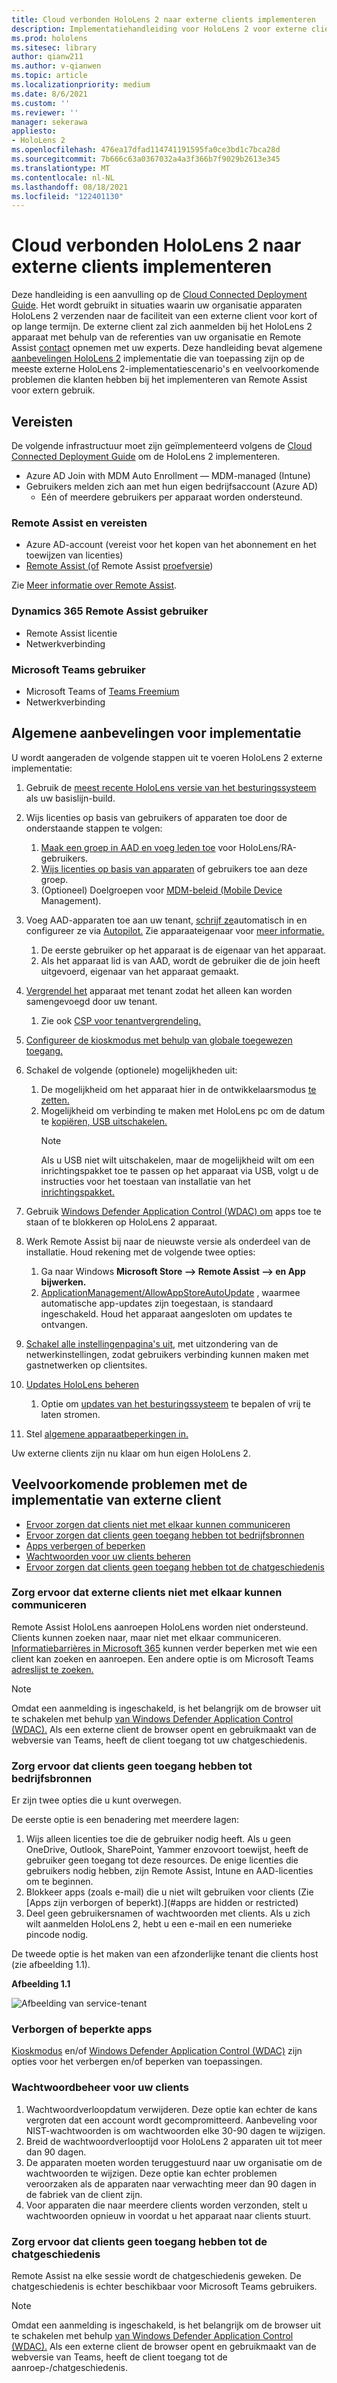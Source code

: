 ```yaml
---
title: Cloud verbonden HoloLens 2 naar externe clients implementeren
description: Implementatiehandleiding voor HoloLens 2 voor externe clients (met Hulp op afstand als voorbeeld)
ms.prod: hololens
ms.sitesec: library
author: qianw211
ms.author: v-qianwen
ms.topic: article
ms.localizationpriority: medium
ms.date: 8/6/2021
ms.custom: ''
ms.reviewer: ''
manager: sekerawa
appliesto:
- HoloLens 2
ms.openlocfilehash: 476ea17dfad114741191595fa0ce3bd1c7bca28d
ms.sourcegitcommit: 7b666c63a0367032a4a3f366b7f9029b2613e345
ms.translationtype: MT
ms.contentlocale: nl-NL
ms.lasthandoff: 08/18/2021
ms.locfileid: "122401130"
---
```

# <a name="deploy-cloud-connected-hololens-2-to-external-clients"></a>Cloud verbonden HoloLens 2 naar externe clients implementeren

Deze handleiding is een aanvulling op de [Cloud Connected Deployment Guide](hololens2-cloud-connected-overview.md). Het wordt gebruikt in situaties waarin uw organisatie apparaten HoloLens 2 verzenden naar de faciliteit van een externe client voor kort of op lange termijn. De externe client zal zich aanmelden bij het HoloLens 2 apparaat met behulp van de referenties van uw organisatie en Remote Assist [contact](/dynamics365/mixed-reality/remote-assist/ra-overview) opnemen met uw experts. Deze handleiding bevat algemene [aanbevelingen HoloLens 2](#general-deployment-recommendations) implementatie die van toepassing zijn op de [](#common-external-client-deployment-concerns) meeste externe HoloLens 2-implementatiescenario's en veelvoorkomende problemen die klanten hebben bij het implementeren van Remote Assist voor extern gebruik. 

## <a name="prerequisites"></a>Vereisten

De volgende infrastructuur moet zijn geïmplementeerd volgens de [Cloud Connected Deployment Guide](hololens2-cloud-connected-overview.md) om de HoloLens 2 implementeren.

- Azure AD Join with MDM Auto Enrollment — MDM-managed (Intune)
- Gebruikers melden zich aan met hun eigen bedrijfsaccount (Azure AD)
    - Eén of meerdere gebruikers per apparaat worden ondersteund.

### <a name="remote-assist-licensing-and-requirements"></a>Remote Assist en vereisten

- Azure AD-account (vereist voor het kopen van het abonnement en het toewijzen van licenties)
- [Remote Assist (of](/dynamics365/mixed-reality/remote-assist/buy-and-deploy-remote-assist) Remote Assist [proefversie](/dynamics365/mixed-reality/remote-assist/try-remote-assist))

Zie [Meer informatie over Remote Assist](/hololens/hololens2-cloud-connected-overview#learn-about-remote-assist).

### <a name="dynamics-365-remote-assist-user"></a>Dynamics 365 Remote Assist gebruiker

- Remote Assist licentie
- Netwerkverbinding

### <a name="microsoft-teams-user"></a>Microsoft Teams gebruiker

- Microsoft Teams of [Teams Freemium](https://products.office.com/microsoft-teams/free)
- Netwerkverbinding

## <a name="general-deployment-recommendations"></a>Algemene aanbevelingen voor implementatie

U wordt aangeraden de volgende stappen uit te voeren HoloLens 2 externe implementatie:

1. Gebruik de [meest recente HoloLens versie van het besturingssysteem](https://aka.ms/hololens2download) als uw basislijn-build.
1. Wijs licenties op basis van gebruikers of apparaten toe door de onderstaande stappen te volgen:
    1. [Maak een groep in AAD en voeg leden toe](/azure/active-directory/fundamentals/active-directory-groups-create-azure-portal#create-a-basic-group-and-add-members) voor HoloLens/RA-gebruikers.
    1. [Wijs licenties op basis van apparaten](/azure/active-directory/enterprise-users/licensing-groups-assign#:~:text=In%20this%20article%201%20Assign%20the%20required%20licenses,3%20Check%20for%20license%20problems%20and%20resolve%20them) of gebruikers toe aan deze groep.
    1. (Optioneel) Doelgroepen voor [MDM-beleid (Mobile Device](hololens-enroll-mdm.md) Management).

1. Voeg AAD-apparaten toe aan uw tenant, [schrijf ze](/hololens/hololens-enroll-mdm#auto-enrollment-in-mdm)automatisch in en configureer ze via [Autopilot.](/hololens/hololens2-autopilot) Zie apparaateigenaar voor [meer informatie.](/hololens/security-adminless-os#device-owner)
    1. De eerste gebruiker op het apparaat is de eigenaar van het apparaat.
    1. Als het apparaat lid is van AAD, wordt de gebruiker die de join heeft uitgevoerd, eigenaar van het apparaat gemaakt.
    
1. [Vergrendel het](/hololens/hololens-release-notes#tenantlockdown-csp-and-autopilot) apparaat met tenant zodat het alleen kan worden samengevoegd door uw tenant.
    1. Zie ook [CSP voor tenantvergrendeling.](/windows/client-management/mdm/tenantlockdown-csp)

1. [Configureer de kioskmodus met behulp van globale toegewezen toegang.](/hololens/hololens-global-assigned-access-kiosk)

1. Schakel de volgende (optionele) mogelijkheden uit:
    1. De mogelijkheid om het apparaat hier in de ontwikkelaarsmodus [te zetten.](/windows/client-management/mdm/policy-csp-applicationmanagement#applicationmanagement-allowdeveloperunlock)
    1. Mogelijkheid om verbinding te maken met HoloLens pc om de datum te [kopiëren, USB uitschakelen.](/windows/client-management/mdm/policy-csp-connectivity#connectivity-allowusbconnection)
       > [!NOTE]
        > Als u USB niet wilt uitschakelen, maar de mogelijkheid wilt om een inrichtingspakket toe te passen op het apparaat via USB, volgt u de instructies voor het toestaan van installatie van het [inrichtingspakket.](/windows/client-management/mdm/policy-csp-security#security-allowaddprovisioningpackage)

1. Gebruik [Windows Defender Application Control (WDAC) om](/hololens/windows-defender-application-control-wdac) apps toe te staan of te blokkeren op HoloLens 2 apparaat.
1. Werk Remote Assist bij naar de nieuwste versie als onderdeel van de installatie. Houd rekening met de volgende twee opties:
    1. Ga naar Windows **Microsoft Store --> Remote Assist --> en App bijwerken.**
    1. [ApplicationManagement/AllowAppStoreAutoUpdate](/windows/client-management/mdm/policy-csp-applicationmanagement#applicationmanagement-allowappstoreautoupdate) , waarmee automatische app-updates zijn toegestaan, is standaard ingeschakeld. Houd het apparaat aangesloten om updates te ontvangen.
1. [Schakel alle instellingenpagina's uit,](/hololens/settings-uri-list) met uitzondering van de netwerkinstellingen, zodat gebruikers verbinding kunnen maken met gastnetwerken op clientsites.
1. [Updates HoloLens beheren](/hololens/hololens-updates)
    1. Optie om [updates van het besturingssysteem](/mem/intune/protect/windows-update-for-business-configure#create-and-assign-update-rings) te bepalen of vrij te laten stromen.
1. Stel [algemene apparaatbeperkingen in.](/hololens/hololens-common-device-restrictions)

Uw externe clients zijn nu klaar om hun eigen HoloLens 2.

## <a name="common-external-client-deployment-concerns"></a>Veelvoorkomende problemen met de implementatie van externe client

- [Ervoor zorgen dat clients niet met elkaar kunnen communiceren](#ensure-that-external-clients-cant-communicate-with-one-another)
- [Ervoor zorgen dat clients geen toegang hebben tot bedrijfsbronnen](#ensure-that-clients-wont-have-access-to-company-resources)
- [Apps verbergen of beperken](#hidden-or-restricted-apps)
- [Wachtwoorden voor uw clients beheren](#password-management-for-your-clients) 
- [Ervoor zorgen dat clients geen toegang hebben tot de chatgeschiedenis](#ensure-that-clients-wont-have-access-to-chat-history)

### <a name="ensure-that-external-clients-cant-communicate-with-one-another"></a>Zorg ervoor dat externe clients niet met elkaar kunnen communiceren

Remote Assist HoloLens aanroepen HoloLens worden niet ondersteund. Clients kunnen zoeken naar, maar niet met elkaar communiceren. [Informatiebarrières in Microsoft 365](/microsoft-365/compliance/information-barriers) kunnen verder beperken met wie een client kan zoeken en aanroepen. Een andere optie is om Microsoft Teams [adreslijst te zoeken.](/MicrosoftTeams/teams-scoped-directory-search)

 > [!NOTE]
> Omdat een aanmelding is ingeschakeld, is het belangrijk om de browser uit te schakelen met behulp [van Windows Defender Application Control (WDAC).](/hololens/windows-defender-application-control-wdac) Als een externe client de browser opent en gebruikmaakt van de webversie van Teams, heeft de client toegang tot uw chatgeschiedenis.

### <a name="ensure-that-clients-wont-have-access-to-company-resources"></a>Zorg ervoor dat clients geen toegang hebben tot bedrijfsbronnen

Er zijn twee opties die u kunt overwegen.

De eerste optie is een benadering met meerdere lagen:

1. Wijs alleen licenties toe die de gebruiker nodig heeft. Als u geen OneDrive, Outlook, SharePoint, Yammer enzovoort toewijst, heeft de gebruiker geen toegang tot deze resources. De enige licenties die gebruikers nodig hebben, zijn Remote Assist, Intune en AAD-licenties om te beginnen.
1. Blokkeer apps (zoals e-mail) die u niet wilt gebruiken voor clients (Zie [Apps zijn verborgen of beperkt).](#apps are hidden or restricted)
1. Deel geen gebruikersnamen of wachtwoorden met clients. Als u zich wilt aanmelden HoloLens 2, hebt u een e-mail en een numerieke pincode nodig.

De tweede optie is het maken van een afzonderlijke tenant die clients host (zie afbeelding 1.1).

**Afbeelding 1.1**

![Afbeelding van service-tenant](./images/hololens-service-tenant-image.png)

### <a name="hidden-or-restricted-apps"></a>Verborgen of beperkte apps

[Kioskmodus](/hololens/hololens-kiosk) en/of [Windows Defender Application Control (WDAC)](/hololens/windows-efender-application-control-wdac) zijn opties voor het verbergen en/of beperken van toepassingen.

### <a name="password-management-for-your-clients"></a>Wachtwoordbeheer voor uw clients

1. Wachtwoordverloopdatum verwijderen. Deze optie kan echter de kans vergroten dat een account wordt gecompromitteerd. Aanbeveling voor NIST-wachtwoorden is om wachtwoorden elke 30-90 dagen te wijzigen.
1. Breid de wachtwoordverlooptijd voor HoloLens 2 apparaten uit tot meer dan 90 dagen.
1. De apparaten moeten worden teruggestuurd naar uw organisatie om de wachtwoorden te wijzigen. Deze optie kan echter problemen veroorzaken als de apparaten naar verwachting meer dan 90 dagen in de fabriek van de client zijn.  
1. Voor apparaten die naar meerdere clients worden verzonden, stelt u wachtwoorden opnieuw in voordat u het apparaat naar clients stuurt.

### <a name="ensure-that-clients-wont-have-access-to-chat-history"></a>Zorg ervoor dat clients geen toegang hebben tot de chatgeschiedenis

Remote Assist na elke sessie wordt de chatgeschiedenis geweken. De chatgeschiedenis is echter beschikbaar voor Microsoft Teams gebruikers.

> [!NOTE]
> Omdat een aanmelding is ingeschakeld, is het belangrijk om de browser uit te schakelen met behulp [van Windows Defender Application Control (WDAC).](/hololens/windows-defender-application-control-wdac)  Als een externe client de browser opent en gebruikmaakt van de webversie van Teams, heeft de client toegang tot de aanroep-/chatgeschiedenis.
